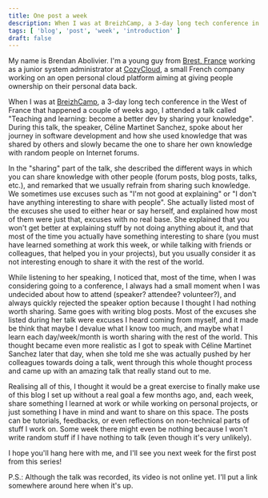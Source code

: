 ```yaml
---
title: One post a week
description: When I was at BreizhCamp, a 3-day long tech conference in the West of France that happened a couple of weeks ago, I attended a talk that gave me the idea to share each week on this blog some new stuff I learned on the way.
tags: [ 'blog', 'post', 'week', 'introduction' ]
draft: false
---
```


My name is Brendan Abolivier. I'm a young guy from [Brest, France](https://www.openstreetmap.org/relation/1076124) working as a junior system administrator at [CozyCloud](https://cozy.io/), a small French company working on an open personal cloud platform aiming at giving people ownership on their personal data back.

When I was at [BreizhCamp](https://www.breizhcamp.org/), a 3-day long tech conference in the West of France that happened a couple of weeks ago, I attended a talk called "Teaching and learning: become a better dev by sharing your knowledge". During this talk, the speaker, Céline Martinet Sanchez, spoke about her journey in software development and how she used knowledge that was shared by others and slowly became the one to share her own knowledge with random people on Internet forums.

In the "sharing" part of the talk, she described the different ways in which you can share knowledge with other people (forum posts, blog posts, talks, etc.), and remarked that we usually refrain from sharing such knowledge. We sometimes use excuses such as "I'm not good at explaining" or "I don't have anything interesting to share with people". She actually listed most of the excuses she used to either hear or say herself, and explained how most of them were just that, excuses with no real base. She explained that you won't get better at explaining stuff by not doing anything about it, and that most of the time you actually have something interesting to share (you must have learned something at work this week, or while talking with friends or colleagues, that helped you in your projects), but you usually consider it as not interesting enough to share it with the rest of the world.

While listening to her speaking, I noticed that, most of the time, when I was considering going to a conference, I always had a small moment when I was undecided about how to attend (speaker? attendee? volunteer?), and always quickly rejected the speaker option because I thought I had nothing worth sharing. Same goes with writing blog posts. Most of the excuses she listed during her talk were excuses I heard coming from myself, and it made be think that maybe I devalue what I know too much, and maybe what I learn each day/week/month is worth sharing with the rest of the world. This thought became even more realistic as I got to speak with Céline Martinet Sanchez later that day, when she told me she was actually pushed by her colleagues towards doing a talk, went through this whole thought process and came up with an amazing talk that really stand out to me.

Realising all of this, I thought it would be a great exercise to finally make use of this blog I set up without a real goal a few months ago, and, each week, share something I learned at work or while working on personal projects, or just something I have in mind and want to share on this space. The posts can be tutorials, feedbacks, or even reflections on non-technical parts of stuff I work on. Some week there might even be nothing because I won't write random stuff if I have nothing to talk (even though it's very unlikely).

I hope you'll hang here with me, and I'll see you next week for the first post from this series!

P.S.: Although the talk was recorded, its video is not online yet. I'll put a link somewhere around here when it's up.
